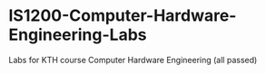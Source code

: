 # IS1200-Computer-Hardware-Engineering-Labs

Labs for KTH course Computer Hardware Engineering (all passed)
